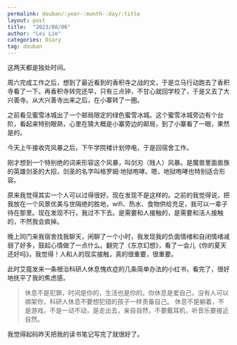 ```yaml
---
permalink: douban/:year-:month-:day/:title
layout: post
title:  "2023/08/06"
author: "Lei Lie"
categories: Diary
tag: douban
---
```


这两天都是独处时间。

周六完成工作之后，想到了最近看到的香积寺之战的文，于是立马行动跑去了香积寺看了一下。再香积寺转完还早，只有三点钟，不甘心就回学校了，于是又去了大兴善寺。从大兴善寺出来之后，在小寨转了一圈。

之前看见蜜雪冰城出了一个邮局限定的绿色蜜雪冰城。这个蜜雪冰城旁边有个台阶，看起来特别眼熟，心里在猜大概是小寨旁边的邮局，到了小寨看了一眼，果然是的。

今天上午接收完风暴之后，下午学院楼计划停电，于是回宿舍工作。

刚才想到一个特别绝的词来形容这个风暴，叫剑刃（贱人）风暴。是魔兽里面兽族的英雄剑圣的大招，剑圣的名字叫格罗姆·地狱咆哮。嗯，地狱咆哮也特别适合形容。

原来我觉得其实一个人可以过得很好。现在发现不是这样的。之前的我觉得说，把我放在一个风景优美与世隔绝的胜地，wifi、热水、食物供给充足，我可以一辈子待在那里。现在发现不行，我过不下去。是需要和人接触的，是需要和活人接触的，不然我会疯掉。

晚上同门来我宿舍找我聊天，闲聊了一个小时，我发现我的负面情绪和自闭情绪减弱了好多，鼓起心情做了一点什么。翻完了《东京幻想》，看了一会儿《你的夏天还好吗》。我觉得！人和人的现实接触，真的很重要，很重要。

此时艾蔻发来一条根治科研人休息愧疚症的几条简单办法的小红书，看完了，很好地抚平了我的焦虑感。

> 休息不是犯罪，时间是你的，生活也是你的。你休息是爱自己，没有人可以绑架你，科研人休息不要想犯错的孩子一样责备自己。
> 休息不是躺着，不是游戏，不是一动不动，是走出去，亲自自然，不要戴耳机，听音乐要接近自然。

我觉得起码昨天把我的读书笔记写完了就很好了。
